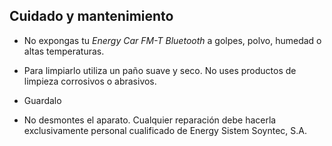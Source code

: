 ## Cuidado y mantenimiento

* No expongas tu *Energy Car FM-T Bluetooth* a golpes, polvo, humedad o altas temperaturas. 
* Para limpiarlo utiliza un paño suave y seco. No uses productos de limpieza corrosivos o abrasivos.
* Guardalo 

* No desmontes el aparato. Cualquier reparación debe hacerla exclusivamente personal cualificado de Energy Sistem Soyntec, S.A.


